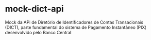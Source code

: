 # mock-dict-api
Mock da API de Diretório de Identificadores de Contas Transacionais (DICT), parte fundamental do sistema de Pagamento Instantâneo (PIX) desenvolvido pelo Banco Central
